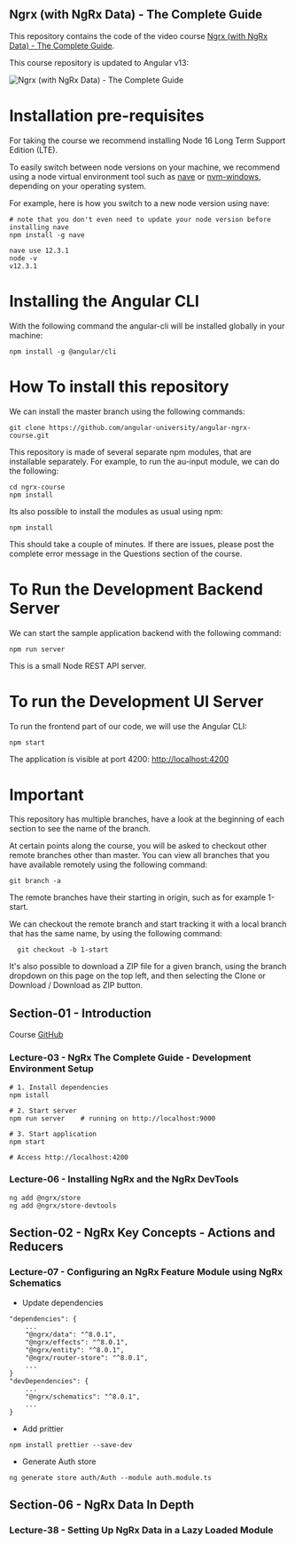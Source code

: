
## Ngrx (with NgRx Data) - The Complete Guide

This repository contains the code of the video course [Ngrx (with NgRx Data) - The Complete Guide](https://angular-university.io/course/ngrx-course).

This course repository is updated to Angular v13:

![Ngrx (with NgRx Data) - The Complete Guide](https://angular-university.s3-us-west-1.amazonaws.com/course-images/ngrx-v2.png)


# Installation pre-requisites

For taking the course we recommend installing Node 16 Long Term Support Edition (LTE).

To easily switch between node versions on your machine, we recommend using a node virtual environment tool such as [nave](https://www.npmjs.com/package/nave) or [nvm-windows](https://github.com/coreybutler/nvm-windows), depending on your operating system. 

For example, here is how you switch to a new node version using nave:

    # note that you don't even need to update your node version before installing nave
    npm install -g nave
    
    nave use 12.3.1
    node -v
    v12.3.1

# Installing the Angular CLI

With the following command the angular-cli will be installed globally in your machine:

    npm install -g @angular/cli 


# How To install this repository

We can install the master branch using the following commands:

    git clone https://github.com/angular-university/angular-ngrx-course.git
    
This repository is made of several separate npm modules, that are installable separately. For example, to run the au-input module, we can do the following:
    
    cd ngrx-course
    npm install

Its also possible to install the modules as usual using npm:

    npm install 

This should take a couple of minutes. If there are issues, please post the complete error message in the Questions section of the course.

# To Run the Development Backend Server

We can start the sample application backend with the following command:

    npm run server

This is a small Node REST API server.

# To run the Development UI Server

To run the frontend part of our code, we will use the Angular CLI:

    npm start 

The application is visible at port 4200: [http://localhost:4200](http://localhost:4200)



# Important 

This repository has multiple branches, have a look at the beginning of each section to see the name of the branch.

At certain points along the course, you will be asked to checkout other remote branches other than master. You can view all branches that you have available remotely using the following command:

    git branch -a

  The remote branches have their starting in origin, such as for example 1-start.

We can checkout the remote branch and start tracking it with a local branch that has the same name, by using the following command:

      git checkout -b 1-start 

It's also possible to download a ZIP file for a given branch,  using the branch dropdown on this page on the top left, and then selecting the Clone or Download / Download as ZIP button.

## Section-01 - Introduction

Course [GitHub](https://github.com/angular-university/ngrx-course)

### Lecture-03 - NgRx The Complete Guide - Development Environment Setup

``` 
# 1. Install dependencies
npm istall

# 2. Start server
npm run server    # running on http://localhost:9000

# 3. Start application
npm start

# Access http://localhost:4200
```

### Lecture-06 - Installing NgRx and the NgRx DevTools

``` 
ng add @ngrx/store
ng add @ngrx/store-devtools
```

## Section-02 - NgRx Key Concepts - Actions and Reducers

### Lecture-07 - Configuring an NgRx Feature Module using NgRx Schematics

* Update dependencies

``` 
"dependencies": {
    ...
    "@ngrx/data": "^8.0.1",
    "@ngrx/effects": "^8.0.1",
    "@ngrx/entity": "^8.0.1",
    "@ngrx/router-store": "^8.0.1",
    ...
}
"devDependencies": {
    ...
    "@ngrx/schematics": "^8.0.1",
    ...
}
```

* Add prittier

``` 
npm install prettier --save-dev 
```

* Generate Auth store

``` 
ng generate store auth/Auth --module auth.module.ts
```

## Section-06 - NgRx Data In Depth

### Lecture-38 - Setting Up NgRx Data in a Lazy Loaded Module

